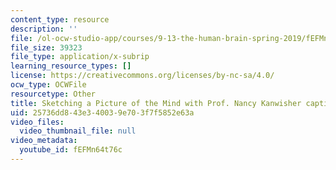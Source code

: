 ```yaml
---
content_type: resource
description: ''
file: /ol-ocw-studio-app/courses/9-13-the-human-brain-spring-2019/fEFMn64t76c_captions.webvtt
file_size: 39323
file_type: application/x-subrip
learning_resource_types: []
license: https://creativecommons.org/licenses/by-nc-sa/4.0/
ocw_type: OCWFile
resourcetype: Other
title: Sketching a Picture of the Mind with Prof. Nancy Kanwisher captions
uid: 25736dd8-43e3-4003-9e70-3f7f5852e63a
video_files:
  video_thumbnail_file: null
video_metadata:
  youtube_id: fEFMn64t76c
---
```

